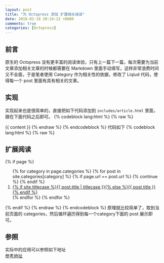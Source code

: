 ```yaml
---
layout: post
title: "为 Octopress 添加 扩展相关阅读"
date: 2018-02-18 20:24:22 +0800
comments: true
categories: [Octopress]
---
```

## 前言
原生的 Octopress 没有更丰富的阅读体验，只有上一篇下一篇，每次需要为当前文章添加相关文章的时候都需要在 Markdown 里面手动填写，这样非常浪费时间又不全面，于是笔者使用 Category 作为相关性的依据，修改了 Liqiud 代码，使得每一个 post 里面有具有相关的文章。

## 实现
实现起来也是很简单的，直接把如下代码添加到 `includes/article.html` 里面，跟在下面代码之后即可。
{% codeblock lang:html %}
{% raw %}
<div class="entry-content">{{ content }}
{% endraw %}
{% endcodeblock %}  
代码如下
{% codeblock lang:html %}
{% raw %}
<h2>扩展阅读</h2>
{% if page %}
    <ol>
      {% for category in page.categories %}
        {% for post in site.categories[category] %}
        {% if  page.url == post.url %}
          {% continue %}
        {% endif %}
        <li>
          <a href="{{ root_url }}{{ post.url }}">{% if site.titlecase %}{{ post.title | titlecase }}{% else %}{{ post.title }}{% endif %}</a>
        </li>
        {% endfor %}
      {% endfor %}
    </ol>
{% endif %}
{% endraw %}
{% endcodeblock %}
原理就比较简单了，取到当前页面的 categories，然后循环遍历得到每一个category下面的 post 展示即可。

## 参照
实际中的应用可以参照如下地址  
[参考地址](https://github.com/codedrinker/codedrinker.github.io/blob/source/source/_includes/article.html)
